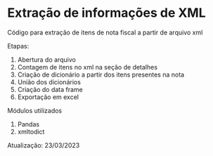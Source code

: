 # Extração de informações de XML

Código para extração de itens de nota fiscal a partir de arquivo xml

Etapas:
1. Abertura do arquivo
2. Contagem de itens no xml na seção de detalhes
3. Criação de dicionário a partir dos itens presentes na nota
4. União dos dicionários
5. Criação do data frame
6. Exportação em excel

Módulos utilizados
1. Pandas
2. xmltodict


Atualização: 23/03/2023